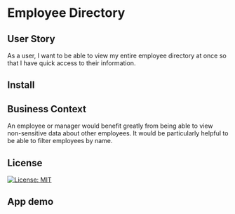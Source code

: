 # Employee Directory

## User Story

As a user, I want to be able to view my entire employee directory at once so that I have quick access to their information.

## Install

## Business Context

An employee or manager would benefit greatly from being able to view non-sensitive data about other employees. It would be particularly helpful to be able to filter employees by name.

## License

[![License: MIT](https://img.shields.io/badge/License-MIT-yellow.svg)](https://opensource.org/licenses/MIT)

## App demo